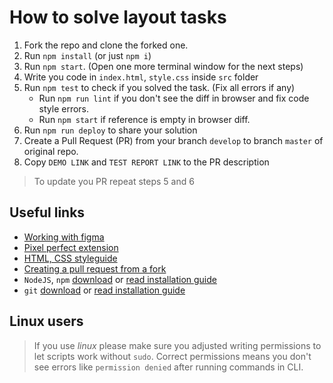 # How to solve layout tasks 
1. Fork the repo and clone the forked one.
2. Run `npm install` (or just `npm i`)
3. Run `npm start`. (Open one more terminal window for the next steps)
4. Write you code in `index.html`, `style.css` inside `src` folder
5. Run `npm test` to check if you solved the task. (Fix all errors if any)
    - Run `npm run lint` if you don't see the diff in browser and fix code style errors.
    - Run `npm start` if reference is empty in browser diff.
6. Run `npm run deploy` to share your solution
7. Create a Pull Request (PR) from your branch `develop` to branch `master` of original repo.
8. Copy `DEMO LINK` and `TEST REPORT LINK` to the PR description

> To update you PR repeat steps 5 and 6

## Useful links
- [Working with figma](figma.md)
- [Pixel perfect extension](https://www.youtube.com/watch?v=zqRko57AurU&list=PL7FuXFaDeEX15gwtyUNTuHHori210Nqol)
- [HTML, CSS styleguide](https://mate-academy.github.io/style-guides/htmlcss.html)
- [Creating a pull request from a fork](https://help.github.com/en/articles/creating-a-pull-request-from-a-fork)
- `NodeJS`, `npm` [download](https://nodejs.org/en/) or [read installation guide](https://nodejs.org/en/download/package-manager/)
- `git` [download](https://git-scm.com/downloads) or [read installation guide](https://git-scm.com/book/en/v2/Getting-Started-Installing-Git)

## Linux users
> If you use _linux_ please make sure you adjusted writing permissions to let 
scripts work without `sudo`. Correct permissions means you don't see errors like
`permission denied` after running commands in CLI.
